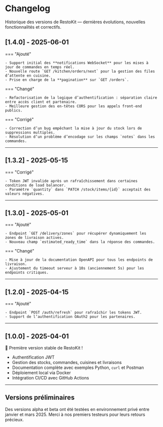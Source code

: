 # Changelog

Historique des versions de RestoKit — dernières évolutions, nouvelles fonctionnalités et correctifs.

## [1.4.0] - 2025-06-01

=== "Ajouté"

    - Support initial des **notifications WebSocket** pour les mises à jour de commandes en temps réel.
    - Nouvelle route `GET /kitchen/orders/next` pour la gestion des files d’attente en cuisine.
    - Prise en charge de la **pagination** sur `GET /orders`.

=== "Changé"

    - Refactorisation de la logique d’authentification : séparation claire entre accès client et partenaire.
    - Meilleure gestion des en-têtes CORS pour les appels front-end publics.

=== "Corrigé"

    - Correction d’un bug empêchant la mise à jour du stock lors de suppressions multiples.
    - Résolution d’un problème d’encodage sur les champs `notes` dans les commandes.

---

## [1.3.2] - 2025-05-15

=== "Corrigé"

    - Token JWT invalide après un rafraîchissement dans certaines conditions de load balancer.
    - Paramètre `quantity` dans `PATCH /stock/items/{id}` acceptait des valeurs négatives.

---

## [1.3.0] - 2025-05-01

=== "Ajouté"

    - Endpoint `GET /delivery/zones` pour récupérer dynamiquement les zones de livraison actives.
    - Nouveau champ `estimated_ready_time` dans la réponse des commandes.

=== "Changé"

    - Mise à jour de la documentation OpenAPI pour tous les endpoints de livraison.
    - Ajustement du timeout serveur à 10s (anciennement 5s) pour les endpoints critiques.

---

## [1.2.0] - 2025-04-15

=== "Ajouté"

    - Endpoint `POST /auth/refresh` pour rafraîchir les tokens JWT.
    - Support de l’authentification OAuth2 pour les partenaires.

---

## [1.0.0] - 2025-04-01

🎉 Première version stable de RestoKit !

- Authentification JWT
- Gestion des stocks, commandes, cuisines et livraisons
- Documentation complète avec exemples Python, `curl` et Postman
- Déploiement local via Docker
- Intégration CI/CD avec GitHub Actions

---

## Versions préliminaires

Des versions alpha et beta ont été testées en environnement privé entre janvier et mars 2025. Merci à nos premiers testeurs pour leurs retours précieux.
